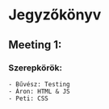 # Jegyzőkönyv

## Meeting 1:

### Szerepkörök:

    - Bűvész: Testing
    - Áron: HTML & JS
    - Peti: CSS
